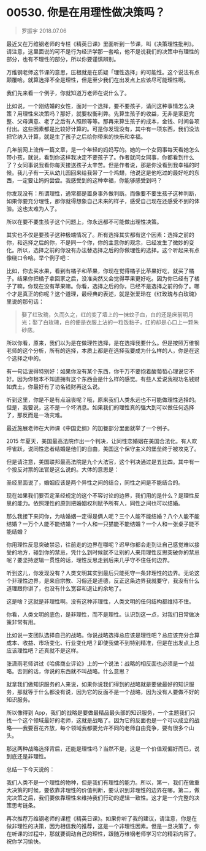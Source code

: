 # 00530. 你是在用理性做决策吗？

> 罗振宇 2018.07.06

最近又在万维钢老师的专栏《精英日课》里面听到一节课，叫《决策理性批判》。请注意，这里面说的可不是行为经济学那一套哈，他不是说我们的决策中有理性的部分，也有不理性的部分，所以你要谨慎辨别。

万维钢老师这节课的意思，压根就是在质疑「理性选择」的可能性。这个说法有点颠覆哈。就算选择不全是理性，但是至少我们在出发点上应该尽可能理性啊。

我们先来看一个例子，你就知道万老师在说什么了。

比如说，一个刚结婚的女性，面对一个选择，要不要孩子，请问这种事情怎么决策？用理性来决策吗？那好，就要权衡利弊。先算生孩子的收益，无非是家庭完整、父母满意、老了之后有人照顾等等。那再来算生孩子的成本，金钱、时间各项付出。这些因素都是比较好计算的。可是你发现没有，其中有一项东西，我们没法把它纳入计算，就是生了孩子之后给你带来的快乐和幸福。

几年前网上流传一篇文章，是一个年轻的妈妈写的。她的一个女同事每天看她怎么带小孩，就说，看到你这样我决定不要孩子了。作者就问女同事，你都看到什么了？女同事说我看你每天接送孩子太辛苦。但是作者说，那是你没看到我幸福的时候。我儿子有一天从幼儿园回来给我带了一个鸡翅，他说这是他吃过的最好吃的东西，一定要让妈妈尝尝。我感受到的这种幸福，你能够感受到吗？

你发现没有：所谓理性，通常都是置身事外做判断。而像要不要生孩子这种判断，如果你要充分理性，那你就得想象自己未来的样子，感受自己现在还感受不到的体验。这也太难为人了。

所以在要不要生孩子这个问题上，你永远都不可能做出理性决策。

其实也不仅是要孩子这种极端情况了。所有选择其实都有这个因素：选择之前的你，和选择之后的你，不是同一个你，你的主意你的观念，已经发生了微妙的变化。所以，选择之前的你没有办法替选择之后的你做理性的选择。这个听起来有点像绕口令哈。举个例子吧：

比如，你去买水果，看到有橘子和苹果，你现在觉得橘子比苹果好吃，就买了橘子。结果你把橘子拿回家之后，没准突然又会觉得苹果更好吃。因为你已经有了橘子了嘛，你现在没有苹果嘛。你看，选择之后的你，已经不是选择之前的你了。哪个才是真正的你呢？这个道理，最经典的表述，就是张爱玲在《红玫瑰与白玫瑰》里说的那句话：

> 娶了红玫瑰，久而久之，红的变了墙上的一抹蚊子血，白的还是床前明月光；娶了白玫瑰，白的便是衣服上沾的一粒饭黏子，红的却是心口上一颗朱砂痣。

所以你看，原来，我们以为是在做理性选择，是在选择我要什么。但是按照万维钢老师的这个分析，所有的选择，本质上都是在选择我要成为什么样的人，你是在这个选择之中的。

有一句话说得特别好：如果你没有某个东西，你千万不要抱着酸葡萄心理说它不好。因为你根本不知道拥有这个东西会是什么样的感觉。有些人爱说我视功名钱财如粪土，你最好有了功名钱财再这么说。

听到这里，你是不是有点沮丧呢？哦，原来我们人类永远也不可能做理性选择的。但是，我要说，这不是一个坏消息。如果我们的理性真的强大到可以做任何选择了，那反而是一场灾难。

最近施展老师在大师课《中国史纲》的加餐部分里面就举了一个例子。

2015 年夏天，美国最高法院作出一个判决，让同性恋婚姻在美国合法化。有人欢呼雀跃，说同性恋者结婚是他们的自由，美国这个保守主义的堡垒终于被攻克了。

但是请注意，美国联邦最高法院是九个大法官，这个判决通过是五比四。其中有一个投反对票的法官是这么说的。大体的意思是：

圣经里面说了，婚姻应该是两个异性之间的结合，同性之间是不能结合的。

现在如果我们要否定圣经规定的这个不容讨论的边界，我们用的是什么？是理性反思的能力。依照理性的原则把婚姻权利赋予所有人，同性之间也可以结婚。

那么我接下来问你，为啥婚姻一定得是俩人呢？三个人能不能结婚？八个人能不能结婚？一万个人能不能结婚？一个人和一只猫能不能结婚？一个人和一张桌子能不能结婚？

你用理性反思突破禁忌，往前走的边界在哪呢？迟早你都会走到让自己感觉难以接受的地方，碰到你的禁忌，凭什么到时候就不让别的人来用理性反思突破你的禁忌呢？要坚持逻辑一贯性的话，理性反思走到后来几乎守不住任何边界。

听到这儿，你发现没有？人类文明其实到最后只能死守一条非理性的边界。无论这个非理性边界，是来自宗教、习俗还是道德，反正这条边界我就要守，我没有什么道理跟你讲了，也没有什么宽容和退让的余地了。

这是啥？这就是非理性啊。没有这种非理性，人类文明的任何结构都维持不住。

你看，人类文明的底色，是非理性，而不是理性。认识到这一点，对我们日常做决策非常有用。

比如说一支团队选择自己的战略。你说战略选择总应该是理性吧？总应该充分合算成本、收益、市场变化、行业变化吧？即使我做不到特别精准，但是在出发点上总应该理性吧？还真就不是这样。

张潇雨老师讲过《哈佛商业评论》上的一个说法：战略的相反面也必须是一个战略。否则的话，你说的东西就不叫战略。什么意思？

就拿我们做知识服务的人来说，如果你说我们得到的战略就是要做最好的知识服务，那就等于什么都没有说，因为它的反面不是一个战略，因为没有人要做不好的知识服务。

所以像得到 App，我们的战略是要做最精品最头部的知识服务，一个主题我们只找一个这个领域最好的老师，这就是战略了。因为它的反面也是一个可以成立的战略——我要百花齐放，每个领域我都要允许不同的老师自由竞争，要有很多个山头。

那这两种战略选择背后，还能是理性吗？当然不是，这是一个价值观偏好而已，说到底还是非理性。

总结一下今天说的：

我们人类不是一个理性的物种，但是我们有理性的能力。所以，第一，我们在做重大决策的时候，要依靠非理性的价值判断，要认识到非理性的边界在哪。第二，做完决策之后，我们要依靠理性来维持我们行动的逻辑一致性。这才是一个完整的决策思考链条。

再次推荐万维钢老师的课程《精英日课》。如果你听了我的建议，请注意，你是在做非理性的决策，因为相信我的推荐，这是一个非理性因素。但是一旦决策了，你在听课的过程中，那就要调动自己的理性，跟随万维钢老师学习它的精彩内容了。祝你学习愉快。
